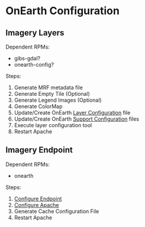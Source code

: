 # OnEarth Configuration

## Imagery Layers

Dependent RPMs: 
* gibs-gdal?
* onearth-config?

Steps:
1. Generate MRF metadata file
2. Generate Empty Tile (Optional)
3. Generate Legend Images (Optional)
4. Generate ColorMap
5. Update/Create OnEarth [Layer Configuration](config_layer.md) file
6. Update/Create OnEarth [Support Configuration](config_support.md) files
7. Execute layer configuration tool 
8. Restart Apache

## Imagery Endpoint

Dependent RPMs: 
* onearth

Steps:
1. [Configure Endpoint](config_endpoint)
2. [Configure Apache](config_apache)
3. Generate Cache Configuration File
4. Restart Apache
